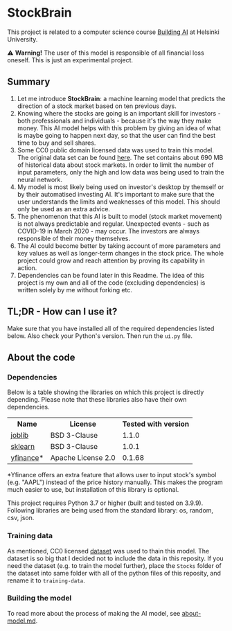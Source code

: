 # StockBrain
This project is related to a computer science course [Building AI](https://buildingai.elementsofai.com/) at Helsinki University.

⚠️ **Warning!** The user of this model is responsible of all financial loss oneself. This is just an experimental project.

## Summary

1. Let me introduce **StockBrain**: a machine learning model that predicts the direction of a stock market based on ten previous days.
2. Knowing where the stocks are going is an important skill for investors - both professionals and individuals - because it's the way they make money. This AI model helps with this problem by giving an idea of what is maybe going to happen next day, so that the user can find the best time to buy and sell shares.
3. Some CC0 public domain licensed data was used to train this model. The original data set can be found [here](https://www.kaggle.com/borismarjanovic/price-volume-data-for-all-us-stocks-etfs). The set contains about 690 MB of historical data about stock markets. In order to limit the number of input parameters, only the high and low data was being used to train the neural network.
4. My model is most likely being used on investor's desktop by themself or by their automatised investing AI. It's important to make sure that the user understands the limits and weaknesses of this model. This should only be used as an extra advice.
5. The phenomenon that this AI is built to model (stock market movement) is not always predictable and regular. Unexpected events - such as COVID-19 in March 2020 - may occur. The investors are always responsible of their money themselves.
6. The AI could become better by taking account of more parameters and key values as well as longer-term changes in the stock price. The whole project could grow and reach attention by proving its capability in action.
7. Dependencies can be found later in this Readme. The idea of this project is my own and all of the code (excluding dependencies) is written solely by me without forking etc.


## TL;DR - How can I use it?

Make sure that you have installed all of the required dependencies listed below. Also check your Python's version. Then run the `ui.py` file.


## About the code

### Dependencies

Below is a table showing the libraries on which this project is directly depending. Please note that these libraries also have their own dependencies.

<table>
<tr>
<th>Name</th>
<th>License</th>
<th>Tested with version</th>
</tr>
<tr>
<td><a href="https://github.com/joblib/joblib">joblib</a></td>
<td>BSD 3-Clause</td>
<td>1.1.0</td>
</tr>
<tr>
<td><a href="https://github.com/scikit-learn/scikit-learn">sklearn</a></td>
<td>BSD 3-Clause</td>
<td>1.0.1</td>
</tr>
<tr>
<td><a href="https://github.com/ranaroussi/yfinance">yfinance</a>*</td>
<td>Apache License 2.0</td>
<td>0.1.68</td>
</tr>
</table>

\*Yfinance offers an extra feature that allows user to input stock's symbol (e.g. "AAPL") instead of the price history manually. This makes the program much easier to use, but installation of this library is optional.

This project requires Python 3.7 or higher (built and tested on 3.9.9). Following libraries are being used from the standard library: os, random, csv, json.

### Training data
As mentioned, CC0 licensed [dataset](https://www.kaggle.com/borismarjanovic/price-volume-data-for-all-us-stocks-etfs) was used to thain this model. The dataset is so big that I decided not to include the data in this reposity. If you need the dataset (e.g. to train the model further), place the `Stocks` folder of the dataset into same folder with all of the python files of this reposity, and rename it to `training-data`.

### Building the model

To read more about the process of making the AI model, see [about-model.md](about-model.md).